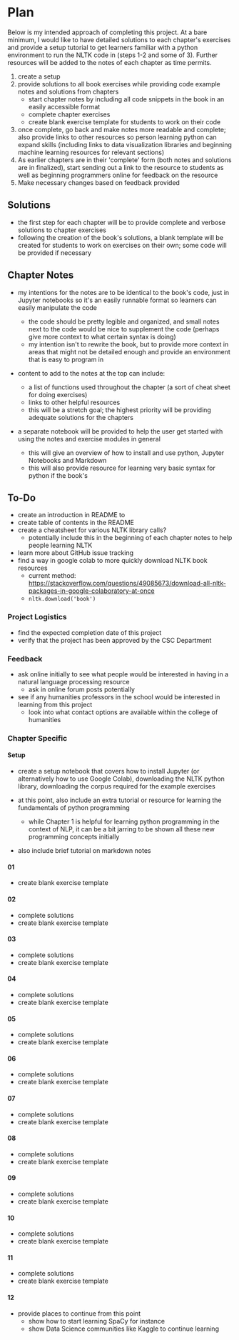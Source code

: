 # Plan

Below is my intended approach of completing this project. At a bare minimum, I would like to have detailed solutions to each chapter's exercises and provide a setup tutorial to get learners familiar with a python environment to run the NLTK code in (steps 1-2 and some of 3). Further resources will be added to the notes of each chapter as time permits.

1. create a setup 
2. provide solutions to all book exercises while providing code example notes and solutions from chapters
   * start chapter notes by including all code snippets in the book in an easily accessible format
   * complete chapter exercises
   * create blank exercise template for students to work on their code
3. once complete, go back and make notes more readable and complete; also provide links to other resources so person learning python can expand skills (including links to data visualization libraries and beginning machine learning resources for relevant sections)
4. As earlier chapters are in their 'complete' form (both notes and solutions are in finalized), start sending out a link to the resource to students as well as beginning programmers online for feedback on the resource
5. Make necessary changes based on feedback provided

## Solutions

* the first step for each chapter will be to provide complete and verbose solutions to chapter exercises
* following the creation of the book's solutions, a blank template will be created for students to work on exercises on their own; some code will be provided if necessary

## Chapter Notes

* my intentions for the notes are to be identical to the book's code, just in Jupyter notebooks so it's an easily runnable format so learners can easily manipulate the code
  * the code should be pretty legible and organized, and small notes next to the code would be nice to supplement the code (perhaps give more context to what certain syntax is doing)
  * my intention isn't to rewrite the book, but to provide more context in areas that might not be detailed enough and provide an environment that is easy to program in
* content to add to the notes at the top can include:
  * a list of functions used throughout the chapter (a sort of cheat sheet for doing exercises)
  * links to other helpful resources 
  * this will be a stretch goal; the highest priority will be providing adequate solutions for the chapters

* a separate notebook will be provided to help the user get started with using the notes and exercise modules in general
  * this will give an overview of how to install and use python, Jupyter Notebooks and Markdown
  * this will also provide resource for learning very basic syntax for python if the book's  

## To-Do

* create an introduction in README to 
* create table of contents in the README
* create a cheatsheet for various NLTK library calls?
  * potentially include this in the beginning of each chapter notes to help people learning NLTK
* learn more about GitHub issue tracking
* find a way in google colab to more quickly download NLTK book resources
  *  current method: https://stackoverflow.com/questions/49085673/download-all-nltk-packages-in-google-colaboratory-at-once
  * `nltk.download('book')`

### Project Logistics

* find the expected completion date of this project
* verify that the project has been approved by the CSC Department

### Feedback

* ask online initially to see what people would be interested in having in a natural language processing resource
  * ask in online forum posts potentially
* see if any humanities professors in the school would be interested in learning from this project
  * look into what contact options are available within the college of humanities

### Chapter Specific

#### Setup

* create a setup notebook that covers how to install Jupyter (or alternatively how to use Google Colab), downloading the NLTK python library, downloading the corpus required for the example exercises

* at this point, also include an extra tutorial or resource for learning the fundamentals of python programming
  * while Chapter 1 is helpful for learning python programming in the context of NLP, it can be a bit jarring to be shown all these new programming concepts initially 
* also include brief tutorial on markdown notes

#### 01

* create blank exercise template

#### 02

* complete solutions
* create blank exercise template

#### 03

* complete solutions
* create blank exercise template

#### 04

* complete solutions
* create blank exercise template

#### 05

* complete solutions
* create blank exercise template

#### 06

* complete solutions
* create blank exercise template

#### 07

* complete solutions
* create blank exercise template

#### 08

* complete solutions
* create blank exercise template

#### 09

* complete solutions
* create blank exercise template

#### 10

* complete solutions
* create blank exercise template

#### 11

* complete solutions
* create blank exercise template

#### 12

* provide places to continue from this point
  * show how to start learning SpaCy for instance
  * show Data Science communities like Kaggle to continue learning